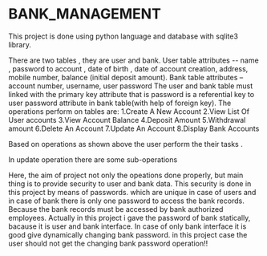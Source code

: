 # BANK_MANAGEMENT
This project is done using python language and database with sqlite3 library.


There are two tables , they are user and bank.
User table attributes -- name , password to account , date of birth , date of account creation, address, mobile number, balance (initial deposit amount).
Bank table attributes – account number, username, user password
The user and bank table must linked with the primary key attribute that is password is a referential key to user password attribute in bank table(with help of foreign key).
The operations perform on tables are:
	1.Create A New Account
  2.View List Of User accounts
  3.View Account Balance
  4.Deposit Amount
  5.Withdrawal amount
  6.Delete An Account
  7.Update An Account
  8.Display Bank Accounts

Based on operations as shown above the user perform the their tasks .

In update operation there are some sub-operations

Here, the aim of project not only the opeations done properly, but main thing is to provide security to user and bank data. This security is done in this project by means of passwords.
which are unique in case of users and in case of bank there is only one password to access the bank records. Because the bank records must be accessed by bank authorized employees.
Actually in this project i gave the password of bank statically, bacause it is user and bank interface. In case of only bank interface it is good give dynamically changing bank password.
in this project case the user should not get the changing bank password operation!!
